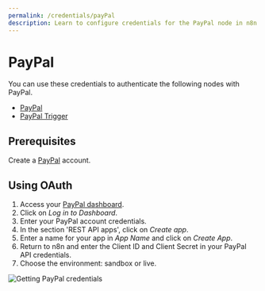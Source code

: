 ```yaml
---
permalink: /credentials/payPal
description: Learn to configure credentials for the PayPal node in n8n
---
```


# PayPal

You can use these credentials to authenticate the following nodes with PayPal.
- [PayPal](../../nodes-library/nodes/PayPal/README.md)
- [PayPal Trigger](../../nodes-library/trigger-nodes/PayPalTrigger/README.md)

## Prerequisites

Create a [PayPal](https://paypal.com/) account.

## Using OAuth

1. Access your [PayPal dashboard](https://developer.paypal.com/developer/applications/).
2. Click on *Log in to Dashboard*.
3. Enter your PayPal account credentials.
4. In the section 'REST API apps', click on *Create app*.
5. Enter a name for your app in *App Name* and click on *Create App*.
6. Return to n8n and enter the Client ID and Client Secret in your PayPal API credentials.
7. Choose the environment: sandbox or live.

![Getting PayPal credentials](REDACTED)

